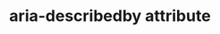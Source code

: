 ---
{
  "title": "aria-describedby attribute",
  "description": "Identifies the element (or elements) that describes the object. See related aria-labelledby.",
  "category": "aria",
  "keywords": [
    "aria-describedby attribute"
  ],
  "last_test_date": "2019-01-06",
  "test_results_url": "https://a11ysupport.io/tech/aria/aria-describedby_attribute",
  "stats": {
    "jaws": {
      "chrome": {
        "72": "y"
      },
      "ie": {
        "11": "y"
      },
      "firefox": {
        "60": "y"
      },
      "edge": {
        "44": null
      }
    },
    "narrator": {
      "edge": {
        "88": "y"
      }
    },
    "nvda": {
      "chrome": {
        "80": "y"
      },
      "firefox": {
        "72": "y",
        "86": "y"
      }
    },
    "orca": {
      "firefox": {
        "86": "u"
      }
    },
    "vo_ios": {
      "ios_saf": {
        "14.4": "a",
        "12.1.4": "a"
      }
    },
    "vo_macos": {
      "safari": {
        "14.0.3": "a",
        "12.0.3": "a"
      }
    },
    "talkback": {
      "and_chr": {
        "75": "y"
      }
    },
    "dragon_win": {
      "chrome": {
        "all": "u"
      }
    },
    "va_and": {
      "and_chr": {
        "all": "u"
      }
    },
    "vc_ios": {
      "ios_saf": {
        "all": "u"
      }
    },
    "vc_macos": {
      "safari": {
        "all": "u"
      }
    },
    "wsr": {
      "chrome": {
        "all": "u"
      }
    }
  },
  "links": {
    "ARIA spec for aria-describedby": "https://www.w3.org/TR/wai-aria-1.1/#aria-describedby"
  }
}
---